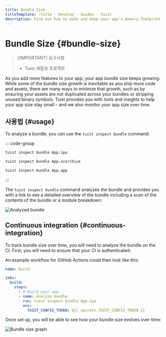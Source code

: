 ```yaml
---
title: Bundle Size
titleTemplate: :title · Develop · Guides · Tuist
description: Find out how to make and keep your app's memory footprint as small as possible.
---
```


# Bundle Size {#bundle-size}

> [!IMPORTANT] 요구사항
>
> - <LocalizedLink href="/server/introduction/accounts-and-projects">Tuist 계정과 프로젝트</LocalizedLink>

As you add more features to your app, your app bundle size keeps growing. While some of the bundle size growth is inevitable as you ship more code and assets, there are many ways to minimze that growth, such as by ensuring your assets are not duplicated across your bundles or stripping unused binary symbols. Tuist provides you with tools and insights to help your app size stay small – and we also monitor your app size over time.

## 사용법 {#usage}

To analyze a bundle, you can use the `tuist inspect bundle` command:

::: code-group

```bash [Analyze an .ipa]
tuist inspect bundle App.ipa
```

```bash [Analyze an .xcarchive]
tuist inspect bundle App.xcarchive
```

```bash [Analyze an app bundle]
tuist inspect bundle App.app
```

:::

The `tuist inspect bundle` command analyzes the bundle and provides you with a link to see a detailed overview of the bundle including a scan of the contents of the bundle or a module breakdown:

![Analyzed bundle](/images/guides/develop/bundle-size/analyzed-bundle.png)

## Continuous integration {#continuous-integration}

To track bundle size over time, you will need to analyze the bundle on the CI. First, you will need to ensure that your CI is <LocalizedLink href="/guides/automate/continuous-integration#authentication">authenticated</LocalizedLink>:

An example workflow for GitHub Actions could then look like this:

```yaml
name: Build

jobs:
  build:
    steps:
      - # Build your app
      - name: Analyze bundle
        run: tuist inspect bundle App.ipa
        env:
          TUIST_CONFIG_TOKEN: ${{ secrets.TUIST_CONFIG_TOKEN }}
```

Once set up, you will be able to see how your bundle size evolves over time:

![Bundle size graph](/images/guides/develop/bundle-size/bundle-size-graph.png)
